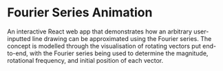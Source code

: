 # Fourier Series Animation

An interactive React web app that demonstrates how an arbitrary user-inputted line drawing can be approximated using the Fourier series. The concept is modelled through the visualisation of rotating vectors put end-to-end, with the Fourier series being used to determine the magnitude, rotational frequency, and initial position of each vector.
